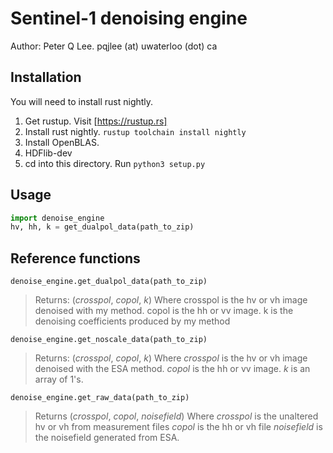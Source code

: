 # Sentinel-1 denoising engine
Author: Peter Q Lee. pqjlee (at) uwaterloo (dot) ca
## Installation

You will need to install rust nightly. 

1. Get rustup. Visit [https://rustup.rs] 
2. Install rust nightly. `rustup toolchain install nightly`
3. Install OpenBLAS.
4. HDFlib-dev
5. cd into this directory. Run `python3 setup.py`


## Usage

```python
import denoise_engine
hv, hh, k = get_dualpol_data(path_to_zip)
```


## Reference functions

`denoise_engine.get_dualpol_data(path_to_zip)`
> Returns: (_crosspol_, _copol_, _k_)
> Where crosspol is the hv or vh image denoised with my method.
> copol is the hh or vv image.
> k is the denoising coefficients produced by my method

`denoise_engine.get_noscale_data(path_to_zip)`
> Returns: (_crosspol_, _copol_, _k_)
> Where _crosspol_ is the hv or vh image denoised with the ESA method.
> _copol_ is the hh or vv image.
> _k_ is an array of 1's.


`denoise_engine.get_raw_data(path_to_zip)`
> Returns (_crosspol_, _copol_, _noisefield_)
> Where _crosspol_ is the unaltered hv or vh from measurement files
> _copol_ is the hh or vh file
> _noisefield_ is the noisefield generated from ESA.




